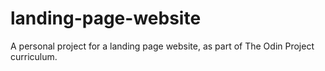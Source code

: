 # landing-page-website
A personal project for a landing page website, as part of The Odin Project curriculum.
